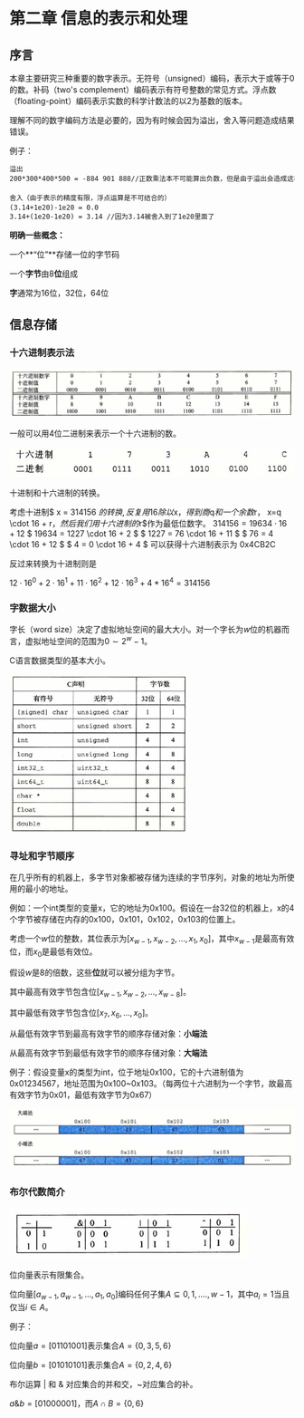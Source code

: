# 第二章  信息的表示和处理

## 序言

本章主要研究三种重要的数字表示。无符号（unsigned）编码，表示大于或等于0的数。补码（two's complement）编码表示有符号整数的常见方式。浮点数（floating-point）编码表示实数的科学计数法的以2为基数的版本。

理解不同的数字编码方法是必要的，因为有时候会因为溢出，舍入等问题造成结果错误。

例子：

```tex
溢出
200*300*400*500 = -884 901 888//正数乘法本不可能算出负数，但是由于溢出会造成这样的结果。

舍入（由于表示的精度有限，浮点运算是不可结合的）
(3.14+1e20)-1e20 = 0.0
3.14+(1e20-1e20) = 3.14 //因为3.14被舍入到了1e20里面了

```

**明确一些概念：**

一个**“位”**存储一位的字节码

一个**字节**由8**位**组成

**字**通常为16位，32位，64位

## 信息存储

### 十六进制表示法

![image-20210706192016957](image/image-20210706192016957.png)

一般可以用4位二进制来表示一个十六进制的数。

![image-20210706192120726](image/image-20210706192120726.png)

十进制和十六进制的转换。

考虑十进制$ x = 314156 $的转换,反复用16除以$x$，得到商$q$和一个余数$r$，$ x=q \cdot 16 + r$，然后我们用十六进制的$r$作为最低位数字。
$314156 = 19634 \cdot 16 + 12$
$ 19634 = 1227 \cdot 16 + 2 $
$ 1227 = 76 \cdot 16 + 11 $
$ 76 = 4 \cdot 16 + 12 $
$ 4 = 0 \cdot 16 + 4 $
可以获得十六进制表示为 0x4CB2C

反过来转换为十进制则是

$12 \cdot 16^0 + 2 \cdot 16^1 + 11 \cdot 16^2 + 12 \cdot 16^3 + 4*16^4 = 314156$

### 字数据大小

字长（word size）决定了虚拟地址空间的最大大小。对一个字长为$w$位的机器而言，虚拟地址空间的范围为$0 \sim 2^{w}-1$。

C语言数据类型的基本大小。

<img src="image/image-20210707190324423.png" alt="image-20210707190324423" style="zoom:50%;" />

### 寻址和字节顺序

在几乎所有的机器上，多字节对象都被存储为连续的字节序列，对象的地址为所使用的最小的地址。

例如：一个int类型的变量x，它的地址为0x100。假设在一台32位的机器上，x的4个字节被存储在内存的0x100，0x101，0x102，0x103的位置上。



考虑一个$w$位的整数，其位表示为$[x_{w-1},x_{w-2},...,x_{1},x_{0}]$，其中$x_{w-1}$是最高有效位，而$x_0$是最低有效位。

假设$w$是8的倍数，这些**位**就可以被分组为字节。

其中最高有效字节包含位$[x_{w-1}, x_{w-2},...,x_{w-8}]$。

其中最低有效字节包含位$[x_{7}, x_{6},...,x_{0}]$。



从最低有效字节到最高有效字节的顺序存储对象：**小端法**

从最高有效字节到最低有效字节的顺序存储对象：**大端法**

例子：假设变量x的类型为int，位于地址0x100，它的十六进制值为0x01234567，地址范围为0x100~0x103。（每两位十六进制为一个字节，故最高有效字节为0x01，最低有效字节为0x67）

![image-20210707193725056](image/image-20210707193725056.png)

### 布尔代数简介

<img src="image/image-20210708183945525.png" alt="image-20210708183945525" style="zoom: 67%;" />

位向量表示有限集合。

位向量$[a_{w-1},a_{w-1},...,a_1,a_0]$编码任何子集$A\subseteq {0,1,....,w-1}$，其中$a_i=1$当且仅当$i \in A$。

例子：

位向量$a=[01101001]$表示集合$A=\left\{0,3,5,6\right\}$

位向量$b=[01010101]$表示集合$A=\left\{0,2,4,6\right\}$

布尔运算 | 和 & 对应集合的并和交，~对应集合的补。

$a\&b=[01000001]$，而$A\cap B=\left\{0,6\right\}$
